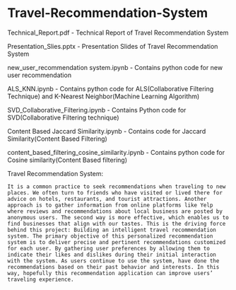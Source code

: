 # Travel-Recommendation-System

Technical_Report.pdf - Technical Report of Travel Recommendation System

Presentation_Slies.pptx - Presentation Slides of Travel Recommendation System

new_user_recommendation system.ipynb - Contains python code for new user recommendation

ALS_KNN.ipynb - Contains python code for ALS(Collaborative Filtering Technique) and K-Nearest Neighbor(Machine Learning Algorithm) 

SVD_Collaborative_Filtering.ipynb - Contains Python code for SVD(Collaborative Filtering technique)

Content Based Jaccard Similarity.ipynb - Contains code for Jaccard Similarity(Content Based Filtering)

content_based_filtering_cosine_similarity.ipynb - Contains python code for Cosine similarity(Content Based filtering)


Travel Recommendation System:

    It is a common practice to seek recommendations when traveling to new places. We often turn to friends who have visited or lived there for advice on hotels, restaurants, and tourist attractions. Another approach is to gather information from online platforms like Yelp where reviews and recommendations about local business are posted by anonymous users. The second way is more effective, which enables us to find businesses that align with our tastes. This is the driving force behind this project: Building an intelligent travel recommendation system. The primary objective of this personalized recommendation system is to deliver precise and pertinent recommendations customized for each user. By gathering user preferences by allowing them to indicate their likes and dislikes during their initial interaction with the system. As users continue to use the system, have done the recommendations based on their past behavior and interests. In this way, hopefully this recommendation application can improve users’ traveling experience.

    
